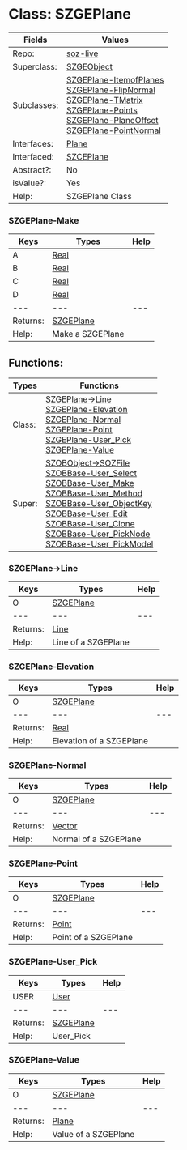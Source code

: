 
# Class:	SZGEPlane

| Fields | Values |
| --------- | --------- |
| Repo: | [soz-live](/repos/soz-live.html) |
| Superclass: | [SZGEObject](SZGEObject.html) |
| Subclasses: | [SZGEPlane-ItemofPlanes](SZGEPlane-ItemofPlanes.html) <br> [SZGEPlane-FlipNormal](SZGEPlane-FlipNormal.html) <br> [SZGEPlane-TMatrix](SZGEPlane-TMatrix.html) <br> [SZGEPlane-Points](SZGEPlane-Points.html) <br> [SZGEPlane-PlaneOffset](SZGEPlane-PlaneOffset.html) <br> [SZGEPlane-PointNormal](SZGEPlane-PointNormal.html) |
| Interfaces: | [Plane](Plane.html) |
| Interfaced: | [SZCEPlane](SZCEPlane.html) |
| Abstract?: | No |
| isValue?: | Yes |
| Help: | SZGEPlane Class |

### SZGEPlane-Make

| Keys | Types | Help |
| --------- | --------- | --------- |
| A | [Real](Real.html) |  |
| B | [Real](Real.html) |  |
| C | [Real](Real.html) |  |
| D | [Real](Real.html) |  |
| --- | --- | --- |
| Returns: | [SZGEPlane](SZGEPlane.html) |
| Help: | Make a SZGEPlane |


## Functions:

| Types | Functions |
| --------- | --------- |
| Class: | [SZGEPlane->Line](#SZGEPlane->Line) <br> [SZGEPlane-Elevation](#SZGEPlane-Elevation) <br> [SZGEPlane-Normal](#SZGEPlane-Normal) <br> [SZGEPlane-Point](#SZGEPlane-Point) <br> [SZGEPlane-User_Pick](#SZGEPlane-User_Pick) <br> [SZGEPlane-Value](#SZGEPlane-Value) |
| Super: | [SZOBObject->SOZFile](SZOBObject.html) <br> [SZOBBase-User_Select](SZOBBase.html) <br> [SZOBBase-User_Make](SZOBBase.html) <br> [SZOBBase-User_Method](SZOBBase.html) <br> [SZOBBase-User_ObjectKey](SZOBBase.html) <br> [SZOBBase-User_Edit](SZOBBase.html) <br> [SZOBBase-User_Clone](SZOBBase.html) <br> [SZOBBase-User_PickNode](SZOBBase.html) <br> [SZOBBase-User_PickModel](SZOBBase.html) |


### SZGEPlane->Line

| Keys | Types | Help |
| --------- | --------- | --------- |
| O | [SZGEPlane](SZGEPlane.html) |  |
| --- | --- | --- |
| Returns: | [Line](Line.html) |
| Help: | Line of a SZGEPlane |

### SZGEPlane-Elevation

| Keys | Types | Help |
| --------- | --------- | --------- |
| O | [SZGEPlane](SZGEPlane.html) |  |
| --- | --- | --- |
| Returns: | [Real](Real.html) |
| Help: | Elevation of a SZGEPlane |

### SZGEPlane-Normal

| Keys | Types | Help |
| --------- | --------- | --------- |
| O | [SZGEPlane](SZGEPlane.html) |  |
| --- | --- | --- |
| Returns: | [Vector](Vector.html) |
| Help: | Normal of a SZGEPlane |

### SZGEPlane-Point

| Keys | Types | Help |
| --------- | --------- | --------- |
| O | [SZGEPlane](SZGEPlane.html) |  |
| --- | --- | --- |
| Returns: | [Point](Point.html) |
| Help: | Point of a SZGEPlane |

### SZGEPlane-User_Pick

| Keys | Types | Help |
| --------- | --------- | --------- |
| USER | [User](User.html) |  |
| --- | --- | --- |
| Returns: | [SZGEPlane](SZGEPlane.html) |
| Help: | User_Pick |

### SZGEPlane-Value

| Keys | Types | Help |
| --------- | --------- | --------- |
| O | [SZGEPlane](SZGEPlane.html) |  |
| --- | --- | --- |
| Returns: | [Plane](Plane.html) |
| Help: | Value of a SZGEPlane |

